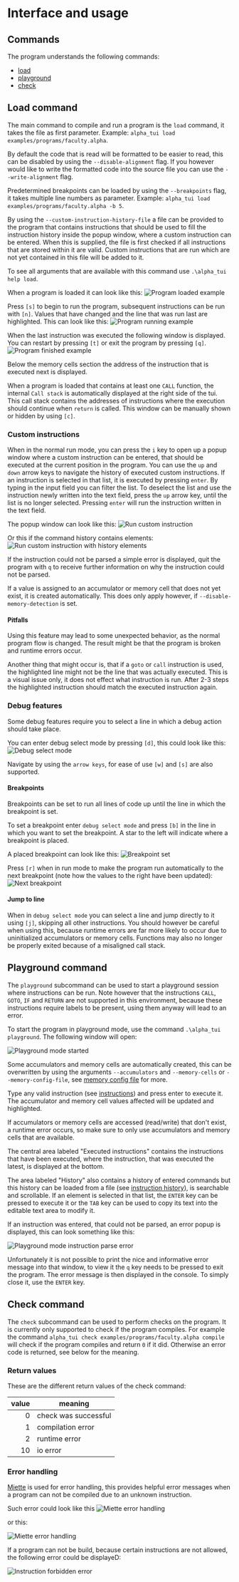 # Interface and usage

## Commands

The program understands the following commands:

- [load](#load-command)
- [playground](#playground-command)
- [check](#check-command)

## Load command

The main command to compile and run a program is the `load` command, it takes the file as first parameter. Example: `alpha_tui load examples/programs/faculty.alpha`.

By default the code that is read will be formatted to be easier to read, this can be disabled by using the `--disable-alignment` flag. If you however would like to write the formatted code into the source file you can use the `--write-alignment` flag.

Predetermined breakpoints can be loaded by using the `--breakpoints` flag, it takes multiple line numbers as parameter. Example: `alpha_tui load examples/programs/faculty.alpha -b 5`.

By using the `--custom-instruction-history-file` a file can be provided to the program that contains instructions that should be used to fill the instruction history inside the popup window, where a custom instruction can be entered. When this is supplied, the file is first checked if all instructions that are stored within it are valid. Custom instructions that are run which are not yet contained in this file will be added to it.

To see all arguments that are available with this command use `.\alpha_tui help load`.

When a program is loaded it can look like this: ![Program loaded example](../media/gui_program_loaded.png)

Press `[s]` to begin to run the program, subsequent instructions can be run with `[n]`. Values that have changed and the line that was run last are highlighted.  This can look like this: ![Program running example](../media/gui_program_running.png)

When the last instruction was executed the following window is displayed. You can restart by pressing `[t]` or exit the program by pressing `[q]`. ![Program finished example](../media/gui_program_finished.png)

Below the memory cells section the address of the instruction that is executed next is displayed.

When a program is loaded that contains at least one `CALL` function, the internal `Call stack` is automatically displayed at the right side of the tui. This call stack contains the addresses of instructions where the execution should continue when `return` is called. This window can be manually shown or hidden by using `[c]`.

### Custom instructions

When in the normal run mode, you can press the `i` key to open up a popup window where a custom instruction can be entered, that should be executed at the current position in the program. You can use the `up` and `down` arrow keys to navigate the history of executed custom instructions. If an instruction is selected in that list, it is executed by pressing `enter`. By typing in the input field you can filter the list. To deselect the list and use the instruction newly written into the text field, press the `up` arrow key, until the list is no longer selected. Pressing `enter` will run the instruction written in the text field.

The popup window can look like this: ![Run custom instruction](../media/gui_program_custom_instruction.png)

Or this if the command history contains elements: ![Run custom instruction with history elements](../media/gui_program_custom_instruction_with_history.png)

If the instruction could not be parsed a simple error is displayed, quit the program with `q` to receive further information on why the instruction could not be parsed.

If a value is assigned to an accumulator or memory cell that does not yet exist, it is created automatically. This does only apply however, if `--disable-memory-detection` is set.

#### Pitfalls

Using this feature may lead to some unexpected behavior, as the normal program flow is changed. The result might be that the program is broken and runtime errors occur.

Another thing that might occur is, that if a `goto` or `call` instruction is used, the highlighted line might not be the line that was actually executed. This is a visual issue only, it does not effect what instruction is run. After 2-3 steps the highlighted instruction should match the executed instruction again.

### Debug features

Some debug features require you to select a line in which a debug action should take place.

You can enter debug select mode by pressing `[d]`, this could look like this: ![Debug select mode](../media/gui_debug_select_mode.png)

Navigate by using the `arrow keys`, for ease of use `[w]` and `[s]` are also supported.

#### Breakpoints

Breakpoints can be set to run all lines of code up until the line in which the breakpoint is set.

To set a breakpoint enter `debug select mode` and press `[b]` in the line in which you want to set the breakpoint. A star to the left will indicate where a breakpoint is placed.

A placed breakpoint can look like this: ![Breakpoint set](../media/gui_breakpoint_set.png)

Press `[r]` when in run mode to make the program run automatically to the next breakpoint (note how the values to the right have been updated): ![Next breakpoint](../media/gui_breakpoint_mode_run.png)

#### Jump to line

When in `debug select mode` you can select a line and jump directly to it using `[j]`, skipping all other instructions. You should however be careful when using this, because runtime errors are far more likely to occur due to uninitialized accumulators or memory cells.
Functions may also no longer be properly exited because of a misaligned call stack.

## Playground command

The `playground` subcommand can be used to start a playground session where instructions can be run. Note however that the instructions `CALL`, `GOTO`, `IF` and `RETURN` are not supported in this environment, because these instructions require labels to be present, using them anyway will lead to an error.

To start the program in playground mode, use the command `.\alpha_tui playground`. The following window will open:

![Playground mode started](../media/gui_playground_mode_opened.png)

Some accumulators and memory cells are automatically created, this can be overwritten by using the arguments `--accumulators` and `--memory-cells` or `--memory-config-file`, see [memory config file](cli.md#memory-config-file) for more.

Type any valid instruction (see [instructions](instructions.md)) and press enter to execute it. The accumulator and memory cell values affected will be updated and highlighted.

If accumulators or memory cells are accessed (read/write) that don't exist, a runtime error occurs, so make sure to only use accumulators and memory cells that are available.

The central area labeled "Executed instructions" contains the instructions that have been executed, where the instruction, that was executed the latest, is displayed at the bottom.

The area labeled "History" also contains a history of entered commands but this history can be loaded from a file (see [instruction history](cli.md#instruction-history)), is searchable and scrollable. If an element is selected in that list, the `ENTER` key can be pressed to execute it or the `TAB` key can be used to copy its text into the editable text area to modify it.

If an instruction was entered, that could not be parsed, an error popup is displayed, this can look something like this:

![Playground mode instruction parse error](../media/gui_playground_mode_instruction_parse_error.png)

Unfortunately it is not possible to print the nice and informative error message into that window, to view it the `q` key needs to be pressed to exit the program. The error message is then displayed in the console. To simply close it, use the `ENTER` key.

## Check command

The `check` subcommand can be used to perform checks on the program. It is currently only supported to check if the program compiles. For example the command `alpha_tui check examples/programs/faculty.alpha compile` will check if the program compiles and return `0` if it did. Otherwise an error code is returned, see below for the meaning.

### Return values

These are the different return values of the check command:

| value | meaning |
| -: | - |
| 0 | check was successful |
| 1 | compilation error |
| 2 | runtime error |
| 10 | io error |

### Error handling

[Miette](https://github.com/zkat/miette) is used for error handling, this provides helpful error messages when a program can not be compiled due to an unknown instruction.

Such error could look like this ![Miette error handling](../media/miette_error.png)

or this: 

![Miette error handling](../media/miette_error_2.png)

If a program can not be build, because certain instructions are not allowed, the following error could be displayeD:

![Instruction forbidden error](../media/miette_error_instruction_not_allowed.png)